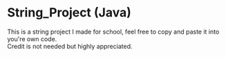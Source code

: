 # String_Project (Java)
This is a string project I made for school, feel free to copy and paste it into you're own code.
<br />
Credit is not needed but highly appreciated.
